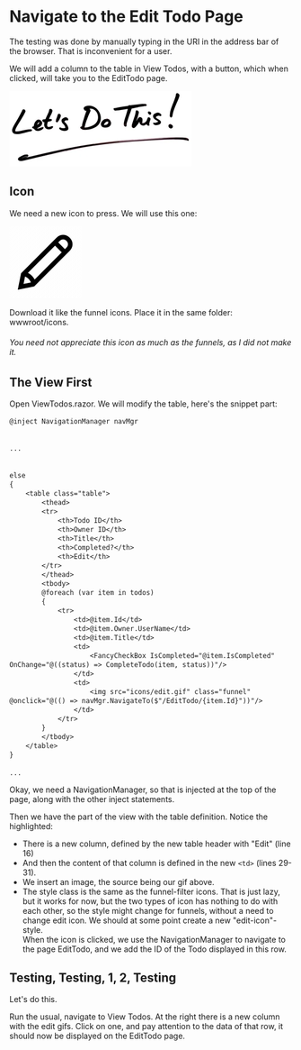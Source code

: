 # Navigate to the Edit Todo Page

The testing was done by manually typing in the URI in the address bar of the browser. That is inconvenient for a user.

We will add a column to the table in View Todos, with a button, which when clicked, will take you to the EditTodo page.

![img.png](Resources/LetsDoThis.png)

## Icon

We need a new icon to press. We will use this one:

![](Resources/edit.gif)

Download it like the funnel icons. Place it in the same folder: wwwroot/icons.

###### You need not appreciate this icon as much as the funnels, as I did not make it.

## The View First

Open ViewTodos.razor. We will modify the table, here's the snippet part:

```razor{1,16,29-31}
@inject NavigationManager navMgr


...


else
{
    <table class="table">
        <thead>
        <tr>
            <th>Todo ID</th>
            <th>Owner ID</th>
            <th>Title</th>
            <th>Completed?</th>
            <th>Edit</th>
        </tr>
        </thead>
        <tbody>
        @foreach (var item in todos)
        {
            <tr>
                <td>@item.Id</td>
                <td>@item.Owner.UserName</td>
                <td>@item.Title</td>
                <td>
                    <FancyCheckBox IsCompleted="@item.IsCompleted" OnChange="@((status) => CompleteTodo(item, status))"/>
                </td>
                <td>
                    <img src="icons/edit.gif" class="funnel" @onclick="@(() => navMgr.NavigateTo($"/EditTodo/{item.Id}"))"/>
                </td>
            </tr>
        }
        </tbody>
    </table>
}

...
```

Okay, we need a NavigationManager, so that is injected at the top of the page, along with the other inject statements.

Then we have the part of the view with the table definition. Notice the highlighted:
* There is a new column, defined by the new table header with "Edit" (line 16)
* And then the content of that column is defined in the new `<td>` (lines 29-31). 
* We insert an image, the source being our gif above. 
* The style class is the same as the funnel-filter icons. That is just lazy, but it works for now, but the two types of icon has nothing to do with each other, so the style might change for funnels, without a need to change edit icon. We should at some point create a new "edit-icon"-style.\
When the icon is clicked, we use the NavigationManager to navigate to the page EditTodo, and we add the ID of the Todo displayed in this row.

## Testing, Testing, 1, 2, Testing

Let's do this.

Run the usual, navigate to View Todos. At the right there is a new column with the edit gifs. Click on one, and pay attention to the data of that row, it should now be displayed on the EditTodo page.

